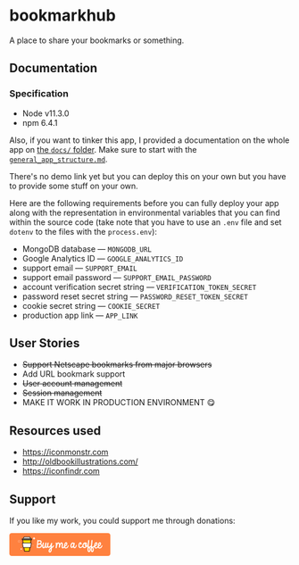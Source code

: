 # bookmarkhub
A place to share your bookmarks or something.

## Documentation
### Specification
- Node v11.3.0
- npm 6.4.1

Also, if you want to tinker this app, I provided a documentation on the whole app on [the `docs/` folder](./docs/). Make sure to start with the [`general_app_structure.md`](./docs/general_app_structure.md).

There's no demo link yet but you can deploy this on your own but you have to provide some stuff on your own.

Here are the following requirements before you can fully deploy your app along with the representation in environmental variables that you can find within the source code (take note that you have to use an `.env` file and set `dotenv` to the files with the `process.env`):
 
- MongoDB database &mdash; `MONGODB_URL` 
- Google Analytics ID &mdash; `GOOGLE_ANALYTICS_ID`
- support email &mdash; `SUPPORT_EMAIL`
- support email password &mdash; `SUPPORT_EMAIL_PASSWORD`
- account verification secret string &mdash; `VERIFICATION_TOKEN_SECRET`
- password reset secret string &mdash; `PASSWORD_RESET_TOKEN_SECRET`
- cookie secret string &mdash; `COOKIE_SECRET`
- production app link &mdash; `APP_LINK`

## User Stories
- ~~Support Netscape bookmarks from major browsers~~
- Add URL bookmark support 
- ~~User account management~~
- ~~Session management~~
- MAKE IT WORK IN PRODUCTION ENVIRONMENT 😋

## Resources used
- https://iconmonstr.com
- http://oldbookillustrations.com/
- https://iconfindr.com

## Support
If you like my work, you could support me through donations:

[![Buy Me A Coffee image](./docs/assets/button-orange.png)](https://www.buymeacoffee.com/foodogsquared)

